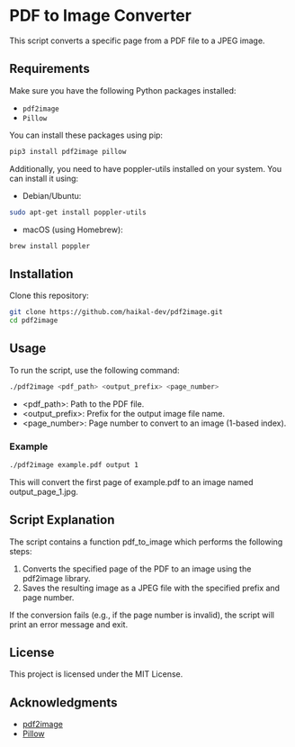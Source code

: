 # PDF to Image Converter

This script converts a specific page from a PDF file to a JPEG image.

## Requirements

Make sure you have the following Python packages installed:

- `pdf2image`
- `Pillow`

You can install these packages using pip:

```sh
pip3 install pdf2image pillow
```

Additionally, you need to have poppler-utils installed on your system. You can install it using:

- Debian/Ubuntu:

```sh
sudo apt-get install poppler-utils
```

- macOS (using Homebrew):

```sh
brew install poppler
```

## Installation

Clone this repository:

```sh
git clone https://github.com/haikal-dev/pdf2image.git
cd pdf2image
```

## Usage

To run the script, use the following command:

```sh
./pdf2image <pdf_path> <output_prefix> <page_number>
```

- <pdf_path>: Path to the PDF file.
- <output_prefix>: Prefix for the output image file name.
- <page_number>: Page number to convert to an image (1-based index).

### Example

```sh
./pdf2image example.pdf output 1
```

This will convert the first page of example.pdf to an image named output_page_1.jpg.

## Script Explanation

The script contains a function pdf_to_image which performs the following steps:

1. Converts the specified page of the PDF to an image using the pdf2image library.
2. Saves the resulting image as a JPEG file with the specified prefix and page number.

If the conversion fails (e.g., if the page number is invalid), the script will print an error message and exit.

## License

This project is licensed under the MIT License.

## Acknowledgments

- [pdf2image](https://pypi.org/project/pdf2image/)
- [Pillow](https://pypi.org/project/Pillow/)